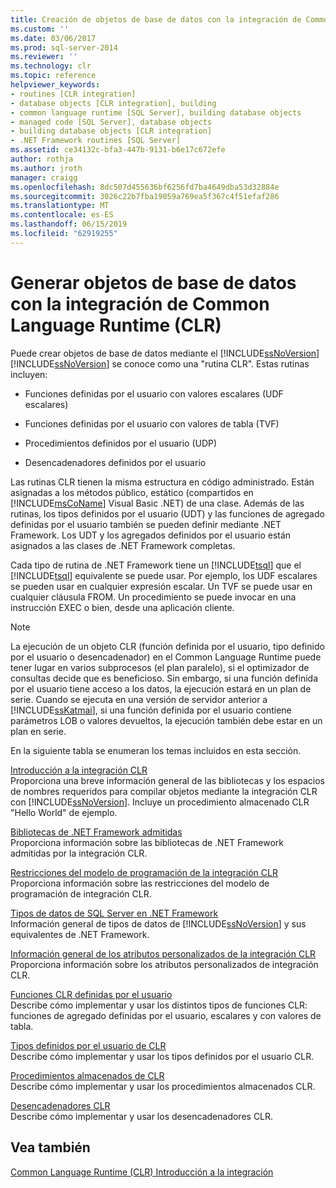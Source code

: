 ```yaml
---
title: Creación de objetos de base de datos con la integración de Common Language Runtime (CLR) | Microsoft Docs
ms.custom: ''
ms.date: 03/06/2017
ms.prod: sql-server-2014
ms.reviewer: ''
ms.technology: clr
ms.topic: reference
helpviewer_keywords:
- routines [CLR integration]
- database objects [CLR integration], building
- common language runtime [SQL Server], building database objects
- managed code [SQL Server], database objects
- building database objects [CLR integration]
- .NET Framework routines [SQL Server]
ms.assetid: ce34132c-bfa3-447b-9131-b6e17c672efe
author: rothja
ms.author: jroth
manager: craigg
ms.openlocfilehash: 8dc507d455636bf6256fd7ba4649dba53d32884e
ms.sourcegitcommit: 3026c22b7fba19059a769ea5f367c4f51efaf286
ms.translationtype: MT
ms.contentlocale: es-ES
ms.lasthandoff: 06/15/2019
ms.locfileid: "62919255"
---
```

# <a name="building-database-objects-with-common-language-runtime-clr-integration"></a>Generar objetos de base de datos con la integración de Common Language Runtime (CLR)
  Puede crear objetos de base de datos mediante el [!INCLUDE[ssNoVersion](../../../includes/msconame-md.md)] [!INCLUDE[ssNoVersion](../../../includes/ssnoversion-md.md)] se conoce como una "rutina CLR". Estas rutinas incluyen:  
  
-   Funciones definidas por el usuario con valores escalares (UDF escalares)  
  
-   Funciones definidas por el usuario con valores de tabla (TVF)  
  
-   Procedimientos definidos por el usuario (UDP)  
  
-   Desencadenadores definidos por el usuario  
  
 Las rutinas CLR tienen la misma estructura en código administrado. Están asignadas a los métodos público, estático (compartidos en [!INCLUDE[msCoName](../../../includes/msconame-md.md)] Visual Basic .NET) de una clase. Además de las rutinas, los tipos definidos por el usuario (UDT) y las funciones de agregado definidas por el usuario también se pueden definir mediante .NET Framework. Los UDT y los agregados definidos por el usuario están asignados a las clases de .NET Framework completas.  
  
 Cada tipo de rutina de .NET Framework tiene un [!INCLUDE[tsql](../../../includes/ssnoversion-md.md)] que el [!INCLUDE[tsql](../../../includes/tsql-md.md)] equivalente se puede usar. Por ejemplo, los UDF escalares se pueden usar en cualquier expresión escalar. Un TVF se puede usar en cualquier cláusula FROM. Un procedimiento se puede invocar en una instrucción EXEC o bien, desde una aplicación cliente.  
  
> [!NOTE]  
>  La ejecución de un objeto CLR (función definida por el usuario, tipo definido por el usuario o desencadenador) en el Common Language Runtime puede tener lugar en varios subprocesos (el plan paralelo), si el optimizador de consultas decide que es beneficioso. Sin embargo, si una función definida por el usuario tiene acceso a los datos, la ejecución estará en un plan de serie. Cuando se ejecuta en una versión de servidor anterior a [!INCLUDE[ssKatmai](../../../includes/sskatmai-md.md)], si una función definida por el usuario contiene parámetros LOB o valores devueltos, la ejecución también debe estar en un plan en serie.  
  
 En la siguiente tabla se enumeran los temas incluidos en esta sección.  
  
 [Introducción a la integración CLR](getting-started-with-clr-integration.md)  
 Proporciona una breve información general de las bibliotecas y los espacios de nombres requeridos para compilar objetos mediante la integración CLR con [!INCLUDE[ssNoVersion](../../../includes/ssnoversion-md.md)]. Incluye un procedimiento almacenado CLR "Hello World" de ejemplo.  
  
 [Bibliotecas de .NET Framework admitidas](supported-net-framework-libraries.md)  
 Proporciona información sobre las bibliotecas de .NET Framework admitidas por la integración CLR.  
  
 [Restricciones del modelo de programación de la integración CLR](clr-integration-programming-model-restrictions.md)  
 Proporciona información sobre las restricciones del modelo de programación de integración CLR.  
  
 [Tipos de datos de SQL Server en .NET Framework](../../clr-integration-database-objects-types-net-framework/sql-server-data-types-in-the-net-framework.md)  
 Información general de tipos de datos de [!INCLUDE[ssNoVersion](../../../includes/ssnoversion-md.md)] y sus equivalentes de .NET Framework.  
  
 [Información general de los atributos personalizados de la integración CLR](../../../database-engine/dev-guide/overview-of-clr-integration-custom-attributes.md)  
 Proporciona información sobre los atributos personalizados de integración CLR.  
  
 [Funciones CLR definidas por el usuario](../../clr-integration-database-objects-user-defined-functions/clr-user-defined-functions.md)  
 Describe cómo implementar y usar los distintos tipos de funciones CLR: funciones de agregado definidas por el usuario, escalares y con valores de tabla.  
  
 [Tipos definidos por el usuario de CLR](../../clr-integration-database-objects-user-defined-types/clr-user-defined-types.md)  
 Describe cómo implementar y usar los tipos definidos por el usuario CLR.  
  
 [Procedimientos almacenados de CLR](../../../database-engine/dev-guide/clr-stored-procedures.md)  
 Describe cómo implementar y usar los procedimientos almacenados CLR.  
  
 [Desencadenadores CLR](../../../database-engine/dev-guide/clr-triggers.md)  
 Describe cómo implementar y usar los desencadenadores CLR.  
  
## <a name="see-also"></a>Vea también  
 [Common Language Runtime &#40;CLR&#41; Introducción a la integración](../common-language-runtime-integration-overview.md)  
  
  
